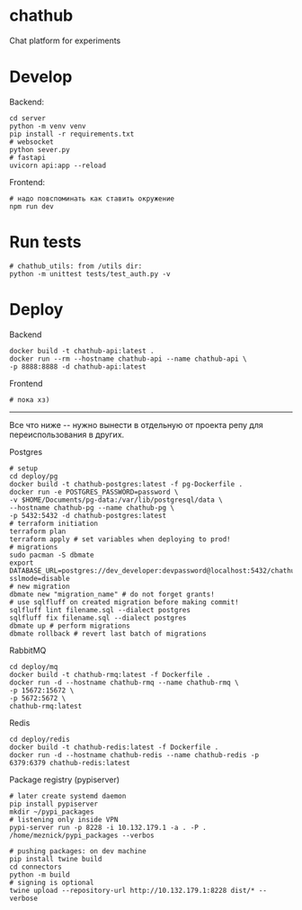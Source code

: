 # chathub
Chat platform for experiments

# Develop
Backend:
```shell
cd server
python -m venv venv
pip install -r requirements.txt
# websocket
python sever.py
# fastapi
uvicorn api:app --reload
```

Frontend:
```shell
# надо повспоминать как ставить окружение
npm run dev
```

# Run tests
```shell
# chathub_utils: from /utils dir:
python -m unittest tests/test_auth.py -v
```

# Deploy
Backend
```shell
docker build -t chathub-api:latest .
docker run --rm --hostname chathub-api --name chathub-api \
-p 8888:8888 -d chathub-api:latest
```

Frontend
```shell
# пока хз)
```
---
Все что ниже -- нужно вынести в отдельную от проекта репу для переиспользования
в других.

Postgres
```shell
# setup
cd deploy/pg
docker build -t chathub-postgres:latest -f pg-Dockerfile .
docker run -e POSTGRES_PASSWORD=password \
-v $HOME/Documents/pg-data:/var/lib/postgresql/data \
--hostname chathub-pg --name chathub-pg \
-p 5432:5432 -d chathub-postgres:latest
# terraform initiation
terraform plan
terraform apply # set variables when deploying to prod!
# migrations
sudo pacman -S dbmate
export DATABASE_URL=postgres://dev_developer:devpassword@localhost:5432/chathub_dev?sslmode=disable
# new migration
dbmate new "migration_name" # do not forget grants!
# use sqlfluff on created migration before making commit!
sqlfluff lint filename.sql --dialect postgres
sqlfluff fix filename.sql --dialect postgres
dbmate up # perform migrations
dbmate rollback # revert last batch of migrations
```

RabbitMQ
```shell
cd deploy/mq
docker build -t chathub-rmq:latest -f Dockerfile .
docker run -d --hostname chathub-rmq --name chathub-rmq \
-p 15672:15672 \
-p 5672:5672 \
chathub-rmq:latest
```

Redis
```shell
cd deploy/redis
docker build -t chathub-redis:latest -f Dockerfile .
docker run -d --hostname chathub-redis --name chathub-redis -p 6379:6379 chathub-redis:latest
```

Package registry (pypiserver)
```shell
# later create systemd daemon
pip install pypiserver
mkdir ~/pypi_packages
# listening only inside VPN
pypi-server run -p 8228 -i 10.132.179.1 -a . -P . /home/meznick/pypi_packages --verbos

# pushing packages: on dev machine
pip install twine build
cd connectors
python -m build
# signing is optional
twine upload --repository-url http://10.132.179.1:8228 dist/* --verbose
```
